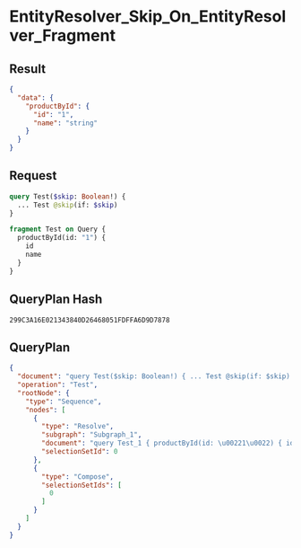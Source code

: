 # EntityResolver_Skip_On_EntityResolver_Fragment

## Result

```json
{
  "data": {
    "productById": {
      "id": "1",
      "name": "string"
    }
  }
}
```

## Request

```graphql
query Test($skip: Boolean!) {
  ... Test @skip(if: $skip)
}

fragment Test on Query {
  productById(id: "1") {
    id
    name
  }
}
```

## QueryPlan Hash

```text
299C3A16E021343840D26468051FDFFA6D9D7878
```

## QueryPlan

```json
{
  "document": "query Test($skip: Boolean!) { ... Test @skip(if: $skip) } fragment Test on Query { productById(id: \u00221\u0022) { id name } }",
  "operation": "Test",
  "rootNode": {
    "type": "Sequence",
    "nodes": [
      {
        "type": "Resolve",
        "subgraph": "Subgraph_1",
        "document": "query Test_1 { productById(id: \u00221\u0022) { id name } }",
        "selectionSetId": 0
      },
      {
        "type": "Compose",
        "selectionSetIds": [
          0
        ]
      }
    ]
  }
}
```

